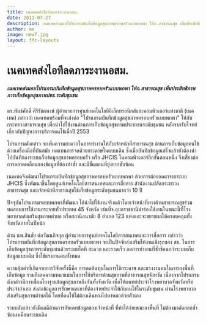 ```yaml
---
title: เนคเทคส่งไอทีลดภาระงานอสม.
date: 2011-07-27 
description: เนคเทคส่งมอบโปรแกรมบันทึกข้อมูลสุขภาพครอบครัวแบบพกพา ให้ก.สาธารณสุข เพิ่มประสิทธิภาพการเก็บข้อมูลสุขภาพปชช.ระดับชุมชน
author: me
image: new7.jpg
layout: ffc-layouts
---
```


# เนคเทคส่งไอทีลดภาระงานอสม.

##### เนคเทคส่งมอบโปรแกรมบันทึกข้อมูลสุขภาพครอบครัวแบบพกพา ให้ก.สาธารณสุข เพิ่มประสิทธิภาพการเก็บข้อมูลสุขภาพปชช.ระดับชุมชน

ดร.พันธ์ศักดิ์ ศิริรัชตพงษ์ ผู้อำนวยการศูนย์เทคโนโลยีอิเล็กทรอนิกส์และคอมพิวเตอร์แห่งชาติ (เนคเทค) กล่าวว่า เนคเทคพร้อมที่จะส่งต่อ "โปรแกรมบันทึกข้อมูลสุขภาพครอบครัวแบบพกพา" ให้กับกระทรวงสาธารณสุข เพื่อนำไปใช้งานด้านการเก็บข้อมูลสุขภาพประชาชนระดับชุมชน หลังจากรับโจทย์เกี่ยวกับปัญหาการบริการคนไข้เมื่อปี 2553

โปรแกรมดังกล่าว จะเพิ่มความสะดวกในการทำงานให้กับเจ้าหน้าที่สาธารณสุข ด้านการเก็บข้อมูลคนไข้ด้วยเครื่องมือที่ทันสมัย ทดแทนการจดด้วยกระดาษในแบบเดิม ซึ่งเมื่อบันทึกข้อมูลเสร็จแล้วยังต้องนำไปบันทึกลงระบบเก็บข้อมูลสุขภาพครอบครัว หรือ JHCIS ในคอมพิวเตอร์อีกขั้นตอนหนึ่ง จึงเสี่ยงต่อการคลาดเคลื่อนของข้อมูลที่ต้องทำซ้ำ และมีขั้นตอนที่ยุ่งยากซับซ้อน

เนคเทคจึงพัฒนาโปรแกรมบันทึกข้อมูลสุขภาพครอบครัวแบบพกพา ด้วยการต่อยอดมาจากระบบ JHCIS ซึ่งพัฒนาขึ้นโดยศูนย์เทคโนโลยีสารสนเทศและการสื่อสาร สำนักงานปลัดกระทรวงสาธารณสุข และเจ้าหน้าที่สาธาณสุขใช้เก็บข้อมูลระดับชุมชนมากว่า 10 ปี

ปัจจุบันโปรแกรมฯแบบพกพาที่พัฒนา ได้นำไปใช้งานจริงแล้วโดยเจ้าหน้าที่ทางด้านสาธารณสุขร่วมทดสอบการใช้งานกระจายทั่วประเทศ 45 จังหวัด  เช่นที่จ.อุบลราชธานีนำร่องใช้งานในขณะนี้ที่โรงพยาบาลส่งเสริมสุขภาพตำบล หรือสถานีอนามัย 8 อำเภอ 123 แห่งและจะขยายผลให้ครอบคลุมทั้งจังหวัดภายในปีหน้า

ด้าน นพ.สินชัย ต่อวัฒนกิจกุล ผู้อำนวยการศูนย์เทคโนโลยีสารสนเทศและการสื่อสาร กล่าวว่า โปรแกรมบันทึกข้อมูลสุขภาพครอบครัวแบบพกพา จะเป็นปัจจัยส่งเสริมให้งานเชิงรุกของ สธ. ในการเก็บข้อมูลสุขภาพระดับชุมชนด้วยระบบไอที สะดวก และรวดเร็ว ลดการทำงานที่ซ้ำซ้อนกว่าระบบเก็บข้อมูลแบบเดิม ซึ่งใช้แรงงานคนทั้งหมด

ความคุ้มค่าที่เกิดจากการวิจัยครั้งนี้คือ การลดต้นทุนในการใช้กระดาษ และแรงงานคนในการลงพื้นที่เก็บข้อมูล รวมถึงลดความหนาแน่นในการใช้บริการด้านสุขภาพที่สาธารณสุขจังหวัด เนื่องจากโปรแกรมดังกล่าวมีการเชื่อมโยงฐานข้อมูลสุขภาพถึงกันทั้งจังหวัด เพื่อให้แพทย์ประจำโรงพยาบาลจังหวัดหรือประจำอำเภอ ส่งต่อข้อมูลการรักษาและยาที่ต้องจ่ายประจำให้กับคนไข้ในระดับชุมชน ผ่านโรงพยาบาลส่งเสริมสุขภาพตำบลได้ โดยที่คนไข้ไม่ต้องเดินทางไปหาหมอด้วยตัวเอง

ระบบดังกล่าวยังมีผลดีด้านการอัพเดทข้อมูลของเจ้าหน้าที่ ที่ทำได้ง่ายขณะลงพื้นที่ ไม่ต้องมาคัดลอกซ้ำซ้อนเหมือนระบบเดิม

